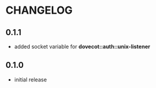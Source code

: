 # CHANGELOG

## 0.1.1

* added socket variable for **dovecot::auth::unix-listener**

## 0.1.0

* initial release
